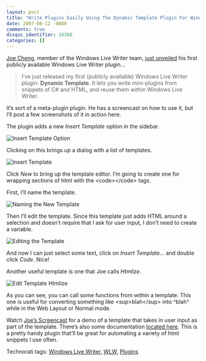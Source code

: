 ```yaml
---
layout: post
title: "Write Plugins Easily Using The Dynamic Template Plugin For Windows Live Writer"
date: 2007-08-12 -0800
comments: true
disqus_identifier: 18380
categories: []
---
```

[Joe Cheng](http://jcheng.wordpress.com/ "Joe Cheng"), member of the
Windows Live Writer team, [just
unveiled](http://jcheng.wordpress.com/2007/08/10/new-plugin-dynamic-template/ "New plugin: Dynamic Template")
his first publicly available Windows Live Writer plugin...

> I’ve just released my first (publicly available) Windows Live Writer
> plugin: **Dynamic Template**. It lets you write mini-plugins from
> snippets of C\# and HTML, and reuse them within Windows Live Writer.

It’s sort of a meta-plugin plugin. He has a screencast on how to use it,
but I’ll post a few screenshots of it in action here.

The plugin adds a new *Insert Template* option in the sidebar.

![Insert Template
Option](http://haacked.com/images/haacked_com/WindowsLiveWriter/BetterBloggingUsingTheDynamicTemplatePlu_A1F5/sshot-1_1.png)

Clicking on this brings up a dialog with a list of templates.

![Insert
Template](http://haacked.com/images/haacked_com/WindowsLiveWriter/BetterBloggingUsingTheDynamicTemplatePlu_A1F5/Insert%20Template_1.png)

Click *New* to bring up the template editor. I’m going to create one for
wrapping sections of html with the \<code\>\</code\> tags.

First, I’ll name the template.

![Naming the New
Template](http://haacked.com/images/haacked_com/WindowsLiveWriter/BetterBloggingUsingTheDynamicTemplatePlu_A1F5/New%20Template_1.png)

Then I’ll edit the template. Since this template just adds HTML around a
selection and doesn’t require that I ask for user input, I don’t need to
create a variable.

![Editing the
Template](http://haacked.com/images/haacked_com/WindowsLiveWriter/BetterBloggingUsingTheDynamicTemplatePlu_A1F5/Edit%20Template%20Code_1.png)

And now I can just select some text, click on *Insert Template...* and
double click *Code*. Nice!

Another useful template is one that Joe calls *Htmlize*.

![Edit Template
Htmlize](http://haacked.com/images/haacked_com/WindowsLiveWriter/BetterBloggingUsingTheDynamicTemplatePlu_A1F5/Edit%20Template%20Htmlize_1.png)

As you can see, you can call some functions from within a template. This
one is useful for converting something like \<sup\>blah\</sup\> into
^blah^ while in the Web Layout or Normal mode.

Watch [Joe’s
Screencast](http://www.joecheng.com/code/DynamicTemplate/screencasts/level4a.swf "Dynamic Template Screencast")
for a demo of a template that takes in user input as part of the
template. There’s also some documentation [located
here](http://www.joecheng.com/code/DynamicTemplate/ "Dynamic Template Documentation"). This
is a pretty handy plugin that’ll be great for automating a variety of
html snippets I use often.

Technorati tags: [Windows Live
Writer](http://technorati.com/tags/Windows%20Live%20Writer),
[WLW](http://technorati.com/tags/WLW),
[Plugins](http://technorati.com/tags/Plugins)

